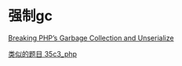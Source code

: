 # 强制gc

[Breaking PHP’s Garbage Collection and Unserialize](https://www.evonide.com/breaking-phps-garbage-collection-and-unserialize/)

[类似的题目 35c3_php](https://ctftime.org/writeup/12781)
